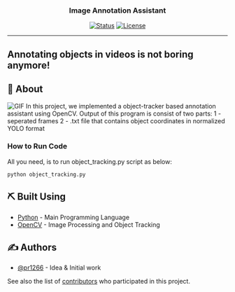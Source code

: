 <h3 align="center">Image Annotation Assistant</h3>

<div align="center">

[![Status](https://img.shields.io/badge/status-active-success.svg)]()
[![License](https://img.shields.io/badge/license-MIT-blue.svg)](/LICENSE)

</div>

---

## Annotating objects in videos is not boring anymore!


## 🧐 About <a name = "about"></a>
![GIF](https://github.com/pr1266/Image_Annotation_Assistant/blob/master/src/my_gif.gif)
In this project, we implemented a object-tracker based annotation assistant using OpenCV. Output of this program is consist of two parts: 
1 - seperated frames
2 - .txt file that contains object coordinates in normalized YOLO format

### How to Run Code
All you need, is to run object_tracking.py script as below:

```
python object_tracking.py
```

## ⛏️ Built Using <a name = "built_using"></a>

- [Python](https://www.python.org/) - Main Programming Language
- [OpenCV](https://opencv.org/) - Image Processing and Object Tracking

## ✍️ Authors <a name = "authors"></a>

- [@pr1266](https://github.com/pr1266) - Idea & Initial work

See also the list of [contributors](https://github.com/kylelobo/The-Documentation-Compendium/contributors) who participated in this project.